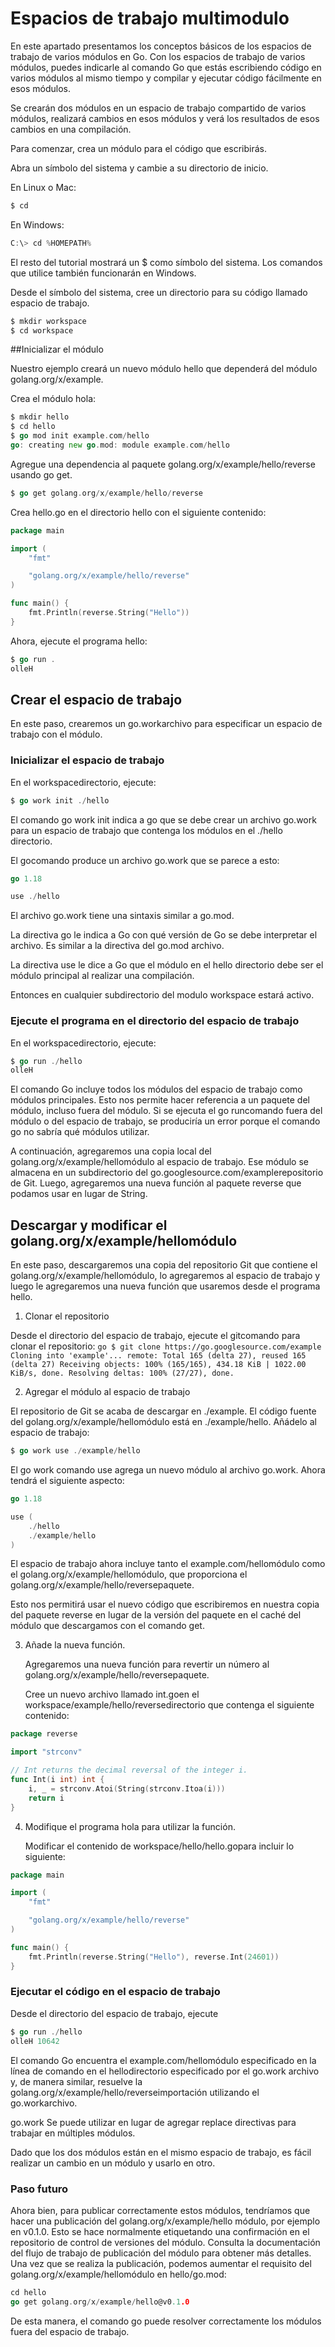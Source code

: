 # Espacios de trabajo multimodulo

En este apartado presentamos los conceptos básicos de los espacios de trabajo de varios módulos en Go. Con los espacios de trabajo de varios módulos, puedes indicarle al comando Go que estás escribiendo código en varios módulos al mismo tiempo y compilar y ejecutar código fácilmente en esos módulos.

Se crearán dos módulos en un espacio de trabajo compartido de varios módulos, realizará cambios en esos módulos y verá los resultados de esos cambios en una compilación.

Para comenzar, crea un módulo para el código que escribirás.

Abra un símbolo del sistema y cambie a su directorio de inicio.

En Linux o Mac:
```go
$ cd
```
En Windows:
```go
C:\> cd %HOMEPATH%
```

El resto del tutorial mostrará un $ como símbolo del sistema. Los comandos que utilice también funcionarán en Windows.

Desde el símbolo del sistema, cree un directorio para su código llamado espacio de trabajo.
```go
$ mkdir workspace
$ cd workspace
```

##Inicializar el módulo

Nuestro ejemplo creará un nuevo módulo hello que dependerá del módulo golang.org/x/example.

Crea el módulo hola:
```go
$ mkdir hello
$ cd hello
$ go mod init example.com/hello
go: creating new go.mod: module example.com/hello
```

Agregue una dependencia al paquete golang.org/x/example/hello/reverse usando go get.
```go
$ go get golang.org/x/example/hello/reverse
```

Crea hello.go en el directorio hello con el siguiente contenido:
```go
package main

import (
    "fmt"

    "golang.org/x/example/hello/reverse"
)

func main() {
    fmt.Println(reverse.String("Hello"))
}
```

Ahora, ejecute el programa hello:
```go
$ go run .
olleH
```

## Crear el espacio de trabajo

En este paso, crearemos un go.workarchivo para especificar un espacio de trabajo con el módulo.

### Inicializar el espacio de trabajo

En el workspacedirectorio, ejecute:
```go
$ go work init ./hello
```

El comando go work init indica a go que se debe crear un archivo go.work para un espacio de trabajo que contenga los módulos en el ./hello directorio.

El gocomando produce un archivo go.work que se parece a esto:
```go
go 1.18

use ./hello
```

El archivo go.work tiene una sintaxis similar a go.mod.

La directiva go le indica a Go con qué versión de Go se debe interpretar el archivo. Es similar a la directiva del go.mod archivo.

La directiva use le dice a Go que el módulo en el hello directorio debe ser el módulo principal al realizar una compilación.

Entonces en cualquier subdirectorio del modulo workspace estará activo.

### Ejecute el programa en el directorio del espacio de trabajo
 
En el workspacedirectorio, ejecute:
```go
$ go run ./hello
olleH
```

El comando Go incluye todos los módulos del espacio de trabajo como módulos principales. Esto nos permite hacer referencia a un paquete del módulo, incluso fuera del módulo. Si se ejecuta el go runcomando fuera del módulo o del espacio de trabajo, se produciría un error porque el comando go no sabría qué módulos utilizar.

A continuación, agregaremos una copia local del golang.org/x/example/hellomódulo al espacio de trabajo. Ese módulo se almacena en un subdirectorio del go.googlesource.com/examplerepositorio de Git. Luego, agregaremos una nueva función al paquete reverse que podamos usar en lugar de String.

## Descargar y modificar el golang.org/x/example/hellomódulo
En este paso, descargaremos una copia del repositorio Git que contiene el golang.org/x/example/hellomódulo, lo agregaremos al espacio de trabajo y luego le agregaremos una nueva función que usaremos desde el programa hello.

1. Clonar el repositorio

Desde el directorio del espacio de trabajo, ejecute el gitcomando para clonar el repositorio:
	```go
	$ git clone https://go.googlesource.com/example
	Cloning into 'example'...
	remote: Total 165 (delta 27), reused 165 (delta 27)
	Receiving objects: 100% (165/165), 434.18 KiB | 1022.00 KiB/s, done.
	Resolving deltas: 100% (27/27), done.
	```

2. Agregar el módulo al espacio de trabajo
	
El repositorio de Git se acaba de descargar en ./example. El código fuente del golang.org/x/example/hellomódulo está en ./example/hello. Añádelo al espacio de trabajo:
```go
$ go work use ./example/hello
```

El go work comando use agrega un nuevo módulo al archivo go.work. Ahora tendrá el siguiente aspecto:
```go
go 1.18

use (
    ./hello
    ./example/hello
)
```

El espacio de trabajo ahora incluye tanto el example.com/hellomódulo como el golang.org/x/example/hellomódulo, que proporciona el golang.org/x/example/hello/reversepaquete.

Esto nos permitirá usar el nuevo código que escribiremos en nuestra copia del paquete reverse en lugar de la versión del paquete en el caché del módulo que descargamos con el comando get.

3. Añade la nueva función.

	Agregaremos una nueva función para revertir un número al golang.org/x/example/hello/reversepaquete.

	Cree un nuevo archivo llamado int.goen el workspace/example/hello/reversedirectorio que contenga el siguiente contenido:
```go
package reverse

import "strconv"

// Int returns the decimal reversal of the integer i.
func Int(i int) int {
    i, _ = strconv.Atoi(String(strconv.Itoa(i)))
    return i
}
```

4. Modifique el programa hola para utilizar la función.

	Modificar el contenido de workspace/hello/hello.gopara incluir lo siguiente:
```go
package main

import (
    "fmt"

    "golang.org/x/example/hello/reverse"
)

func main() {
    fmt.Println(reverse.String("Hello"), reverse.Int(24601))
}
```

### Ejecutar el código en el espacio de trabajo

Desde el directorio del espacio de trabajo, ejecute
```go
$ go run ./hello
olleH 10642
```

El comando Go encuentra el example.com/hellomódulo especificado en la línea de comando en el hellodirectorio especificado por el go.work archivo y, de manera similar, resuelve la golang.org/x/example/hello/reverseimportación utilizando el go.workarchivo.

go.work Se puede utilizar en lugar de agregar replace directivas para trabajar en múltiples módulos.

Dado que los dos módulos están en el mismo espacio de trabajo, es fácil realizar un cambio en un módulo y usarlo en otro.

### Paso futuro

Ahora bien, para publicar correctamente estos módulos, tendríamos que hacer una publicación del golang.org/x/example/hello módulo, por ejemplo en v0.1.0. Esto se hace normalmente etiquetando una confirmación en el repositorio de control de versiones del módulo. Consulta la documentación del flujo de trabajo de publicación del módulo para obtener más detalles. Una vez que se realiza la publicación, podemos aumentar el requisito del golang.org/x/example/hellomódulo en hello/go.mod:
```go
cd hello
go get golang.org/x/example/hello@v0.1.0
```

De esta manera, el comando go puede resolver correctamente los módulos fuera del espacio de trabajo.
